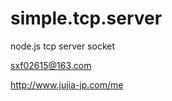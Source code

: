 simple.tcp.server
=================

node.js tcp server socket

sxf02615@163.com

http://www.jujia-jp.com/me
